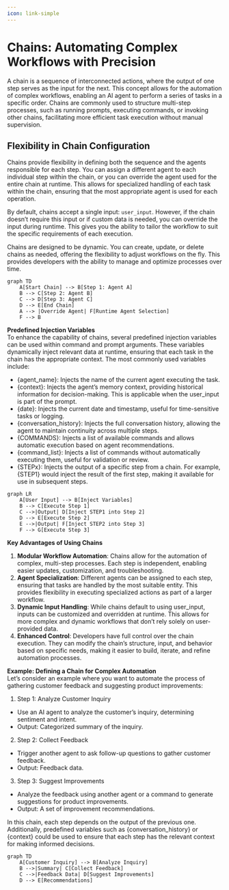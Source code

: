 ```yaml
---
icon: link-simple
---
```


# Chains: Automating Complex Workflows with Precision

A chain is a sequence of interconnected actions, where the output of one step serves as the input for the next. This concept allows for the automation of complex workflows, enabling an AI agent to perform a series of tasks in a specific order. Chains are commonly used to structure multi-step processes, such as running prompts, executing commands, or invoking other chains, facilitating more efficient task execution without manual supervision.

## Flexibility in Chain Configuration

Chains provide flexibility in defining both the sequence and the agents responsible for each step. You can assign a different agent to each individual step within the chain, or you can override the agent used for the entire chain at runtime. This allows for specialized handling of each task within the chain, ensuring that the most appropriate agent is used for each operation.

By default, chains accept a single input: `user_input`. However, if the chain doesn’t require this input or if custom data is needed, you can override the input during runtime. This gives you the ability to tailor the workflow to suit the specific requirements of each execution.

Chains are designed to be dynamic. You can create, update, or delete chains as needed, offering the flexibility to adjust workflows on the fly. This provides developers with the ability to manage and optimize processes over time.

```mermaid
graph TD
    A[Start Chain] --> B[Step 1: Agent A]
    B --> C[Step 2: Agent B]
    C --> D[Step 3: Agent C]
    D --> E[End Chain]
    A --> |Override Agent| F[Runtime Agent Selection]
    F --> B
```

**Predefined Injection Variables**\
To enhance the capability of chains, several predefined injection variables can be used within command and prompt arguments. These variables dynamically inject relevant data at runtime, ensuring that each task in the chain has the appropriate context. The most commonly used variables include:

* {agent\_name}: Injects the name of the current agent executing the task.
* {context}: Injects the agent’s memory context, providing historical information for decision-making. This is applicable when the user\_input is part of the prompt.
* {date}: Injects the current date and timestamp, useful for time-sensitive tasks or logging.
* {conversation\_history}: Injects the full conversation history, allowing the agent to maintain continuity across multiple steps.
* {COMMANDS}: Injects a list of available commands and allows automatic execution based on agent recommendations.
* {command\_list}: Injects a list of commands without automatically executing them, useful for validation or review.
* {STEPx}: Injects the output of a specific step from a chain. For example, {STEP1} would inject the result of the first step, making it available for use in subsequent steps.

```mermaid
graph LR
    A[User Input] --> B[Inject Variables]
    B --> C[Execute Step 1]
    C -->|Output| D[Inject STEP1 into Step 2]
    D --> E[Execute Step 2]
    E -->|Output| F[Inject STEP2 into Step 3]
    F --> G[Execute Step 3]
```

**Key Advantages of Using Chains**

1. **Modular Workflow Automation**: Chains allow for the automation of complex, multi-step processes. Each step is independent, enabling easier updates, customization, and troubleshooting.
2. **Agent Specialization**: Different agents can be assigned to each step, ensuring that tasks are handled by the most suitable entity. This provides flexibility in executing specialized actions as part of a larger workflow.
3. **Dynamic Input Handling**: While chains default to using user\_input, inputs can be customized and overridden at runtime. This allows for more complex and dynamic workflows that don’t rely solely on user-provided data.
4. **Enhanced Control**: Developers have full control over the chain execution. They can modify the chain’s structure, input, and behavior based on specific needs, making it easier to build, iterate, and refine automation processes.

**Example: Defining a Chain for Complex Automation**\
Let’s consider an example where you want to automate the process of gathering customer feedback and suggesting product improvements:

1. Step 1: Analyze Customer Inquiry

* Use an AI agent to analyze the customer’s inquiry, determining sentiment and intent.
* Output: Categorized summary of the inquiry.

2. Step 2: Collect Feedback

* Trigger another agent to ask follow-up questions to gather customer feedback.
* Output: Feedback data.

3. Step 3: Suggest Improvements

* Analyze the feedback using another agent or a command to generate suggestions for product improvements.
* Output: A set of improvement recommendations.

In this chain, each step depends on the output of the previous one. Additionally, predefined variables such as {conversation\_history} or {context} could be used to ensure that each step has the relevant context for making informed decisions.

```mermaid
graph TD
    A[Customer Inquiry] --> B[Analyze Inquiry]
    B -->|Summary| C[Collect Feedback]
    C -->|Feedback Data| D[Suggest Improvements]
    D --> E[Recommendations]
```
